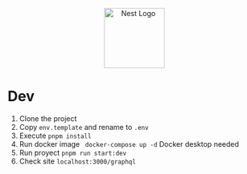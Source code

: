 <p align="center">
  <a href="http://nestjs.com/" target="blank"><img src="https://nestjs.com/img/logo-small.svg" width="120" alt="Nest Logo" /></a>
</p>

# Dev

1. Clone the project
2. Copy ```env.template``` and rename to ```.env```
3. Execute ```pnpm install```
4. Run docker image ``` docker-compose up -d``` Docker desktop needed
5. Run proyect ```pnpm run start:dev```
6. Check site ```localhost:3000/graphql```
